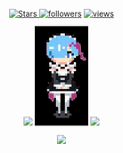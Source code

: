 
<p align="center">
  <a href="https://github.com/Juanx65?tab=repositories&sort=stargazers">
    <img alt="Stars" src="https://custom-icon-badges.demolab.com/github/stars/Juanx65?color=55960c&style=flat-round&labelColor=488207&logo=star"/>
  <a href="https://github.com/Juanx65?tab=followers">
    <img alt="followers" title="Follow me on Github" src="https://custom-icon-badges.demolab.com/github/followers/Juanx65?color=236ad3&labelColor=1155ba&style=flat-round&logo=person-add&label=Follow&logoColor=white"/></a>
  <a href="https://github.com/Juanx65/Simple-View-Counter">
    <img alt="views" title="GitHub profile views" src="https://komarev.com/ghpvc/?username=Juanx65&label=Profile%20views&color=0e75b6&labelColor=0e75b6&style=flat"/></a>
</p>

<p align='center'>
  <a align='left' > <img src="https://github-readme-stats.vercel.app/api?username=Juanx65&count_private=true&show_icons=true&theme=transparent&hide_border=true" <a>
  <a align='center' > <img src="waifu.gif" <a>
  <a align='right' > <img src="https://github-readme-stats.vercel.app/api/top-langs/?username=Juanx65&layout=compact&theme=transparent&hide_border=true" <a>
</p>
<p align='center'> <a> <img src="https://github-readme-streak-stats.herokuapp.com/?user=Juanx65&theme=transparent&border=61dafb&hide_border=true" <a>
